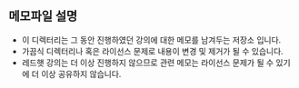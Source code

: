 ## 메모파일 설명

- 이 디렉터리는 그 동안 진행하였던 강의에 대한 메모를 남겨두는 저장소 입니다. 
- 가끔식 디렉터리나 혹은 라이선스 문제로 내용이 변경 및 제거가 될 수 있습니다.
- 레드햇 강의는 더 이상 진행하지 않으므로 관련 메모는 라이선스 문제가 될 수 있기에 더 이상 공유하지 않습니다.